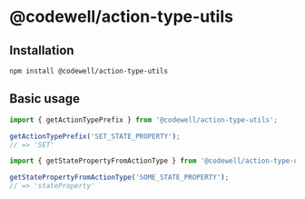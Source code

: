 # @codewell/action-type-utils

## Installation
```
npm install @codewell/action-type-utils
```

## Basic usage
```JavaScript
import { getActionTypePrefix } from '@codewell/action-type-utils';

getActionTypePrefix('SET_STATE_PROPERTY');
// => 'SET'
```

```JavaScript
import { getStatePropertyFromActionType } from '@codewell/action-type-utils';

getStatePropertyFromActionType('SOME_STATE_PROPERTY');
// => 'stateProperty'
```